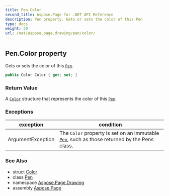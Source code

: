 ```yaml
---
title: Pen.Color
second_title: Aspose.Page for .NET API Reference
description: Pen property. Gets or sets the color of this Pen
type: docs
weight: 30
url: /net/aspose.page.drawing/pen/color/
---
```

## Pen.Color property

Gets or sets the color of this [`Pen`](../).

```csharp
public Color Color { get; set; }
```

### Return Value

A [`Color`](../../color/) structure that represents the color of this [`Pen`](../).

### Exceptions

| exception | condition |
| --- | --- |
| ArgumentException | The `Color` property is set on an immutable [`Pen`](../), such as those returned by the Pens class. |

### See Also

* struct [Color](../../color/)
* class [Pen](../)
* namespace [Aspose.Page.Drawing](../../pen/)
* assembly [Aspose.Page](../../../)


